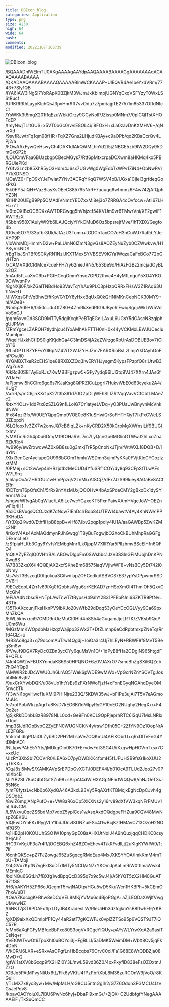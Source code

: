 ```yaml
---
title: DBIcon_blog
categories: Application
type: png
size: 4230
high: 64
wide: 64
hash: 
comments: 
modified: 20221107T103739
---
```

![DBIcon_blog][1]

[1]: data:image/png;base64,/iVBORw0KGgoAAAANSUhEUgAAAEAAAABACAYAAAHdbkFIAAAABGdBTUEAALGPC/xh
/BQAAADhlWElmTU0AKgAAAAgAAYdpAAQAAAABAAAAGgAAAAAAAqACAAQAAAABAAAA
/QKADAAQAAAABAAAAQAAAAABlmWCKAAAP+UlEQVR4Ae1beYxdVRm/7743+7Sly1QB
/iYA6IAW3lNgSl7YoRApK0BZjkM3WJmJkKbImpjUGNYqCxqVSFYzyT0WxLSStRucf
/URKRRKhLaypKlchQsJ3pvHnr9ff7vvOdu7z7pm/ajpTE2757lm85337OffdNIcC1
/YsWKk3t6mgX201ffqEzuWbktGrzy9GCyNolPJZissp0MNm7/0plCQITstXHOFdEP
/tmyNwjTL1tGUS+x5VT0oGc0/vvlE8OL4i/i8FOxH+xLa0zavDnKXMHV6+/qNvrXd
/9svfRJwtrFq1qm98fHR+FqXZ7Gns2LHjudKBAy+c9aOPb/qd2KBaCcrQv4LPj2/a
/FOwAAxFywQeHswyCh4DAK1dIAkQAtMLhhYd2t5jZNBGE5zb9IW2DQy95DmGxGP2b
/LOUCmVFaa6BUazbgpCBecMGys7/Rtf6pMtxcrpaDCXwm8aHKMq4kx5PBRGUiePKd
/Y6fv3Lnzb85XhR5yO3Hdm4J6sx7UGvWg0WgEdbTxWPv1ZiN4+ObNwRVrP7kXDNSO
/JOaVZ0+FpO9kYJeTwIat7YNv3ACRqYKqQ7WSV4oB/UGxa1CjIeI3grfdeqGoxPkG
/5k0FY5JiQH+VazBiasXsOEeC885795NrR+7uuuqq6wfnnnz6F4w742jAfQphYZ3N
/B1Hh20UEgB9Pp5OMAdIVNmzYED7xxMi8ej3o7ZRRGA4cOvfccw+Atll67LHH+r7T
/e9toOXIBxOCBDXxAWTDRCwgg5hVhjzcf54KVUm9vr6TMwrVni/XF2gwiF1AWTBzX
/ISbbn958X1AulyWKfb6lLAJQciyYiYkCMuD6Oz5bpsrejfMve/1hTXDX/Gsgfo4b
/D0vpEO7Y/33pfbr3Uk/iJfAzU3Tumn+tGDChTaxCO7oH3nCnWJ7RaRdtYJeXYP9P
//ioWrsMDjHmmND2w+PaLUmN6IZmN3gvGs8AOZEyNuZyb0CZWwkvw/H1PSyVikNDS
/rEgTlsJSnTBf0SCKyRN1NzlJKXTMexSYVBSEV9IGYa1WqzaCaFxBCo772bGyHTzn
/xCAMVXtRCRtMce7cueFFH7ry62nieJRN5/653be9d/HiAzFGBz2mcjadOyBLo2QZ
/mArd5fL+oXvC9b+PGtHCeqOmmYnsq7GPD2thvc4+4yMfLnguY5XO4YKO9OWwtmPv
/8gNXjI0F/xkZGalTNBdHo93VavTqYhAu9PLC3pHzpQRRxFHsW3Z1RAq63U1INwEU
/JIWXqsGFtVqBhwEfftKpVGYDY8yHxxBqUxQ0kQHNIMKnCebNCK30MY9+hI/AOe8+
/Nm5pAd9+6/0i50c+duOfZ80+4ZmRkXedRtG9JByoRlEwiqSgqcWkLiW5VdVoSnGJ
/pqm6xvoGd3SGD9MTTy5dgIKcqhPeBTqEGeILAxuL6UGsY5dGAscN8zglphgUJPMw
/ZRmYgceLZARQH7tlydhjcu4IYoAMhAkFTTH0nH0x44yVCKMxLBWJUCecIuMumIpm
/WqeIHJxkhCfIDS0lgKKjdhGa4C3ImDS4jA2eZWrzgoRbUrAsDOBUEBov7tCIbY16
/RL5GPTLBZYFFvY0l6pNZ42iT2WJZYHJZm7EARXRioBsLzLmpYkDAyhOoFnPCwJi0
/iYGMBXTxeR2cEHS1qe88RXBXZQq3iwERYHJysgm5KypsFPzpfQ8rIUtwB3WgZuVX
/6kRcB0S8TAyExRJs7KwMBBFgzpw5kGFy7ydq96IUl3tq9VJ47XXrn4JAs6fWUaFd
/aPjpmwI5hCClrq6gq6s7KJaKsg8QPRZlCuLpgrI7HukvWbE0d63cyeku2A4/KUg7
/AdrR/s/mC6jjhXXr1pX27t3b391d70O2pDLjWEhSLIZRtVqqVavVCfCbtLMAeZc2
/btxY4OLr+1ddPtx8zSZLG9n1LLolG7Cr1atyeLVDq+yO3PUsUwBnyvnMcVnk4NWn
/Fx84pzi3fx/W9UEYQpqQmp9VOE0e8K1uSHwiQrSoFHTHQyT7IkPxCWeLS3ZEppxN
/6LQfoox1v3ZX7w2onvJQ7cB6IqLZk+nKyCRD2X50kCrpMgXWfnsiLif9BUGlrxmv
/vMATmRiGh4p0u6Gm/M19fOHaRVL7rc7LyQcnGp6MGlioGTWwJ2hLxoZnJ6Zk/Re4
/w996y/ewZrxwqwAZ0xGB8su0g3mxjTrR5pCnoNxJTjn/rWtWXL18DQB+D/IdYlNi
/XlxI3enGzr4yciupcQU996bCOmThmIuWSDmn3ujmPyKKa0FVjtKIcGYCozlzxtMM
/0PMej+sCt2wAvp4nHRzjdtbzMeCUD4YfuSRf1COY/dy8q93CFpStTLwAFsW7L9rq
/chlapOoArZHRtGUc1wHmPpzqV2znMi+At8Cj7/dEx7JzS99luey8AGaBv8ACfERn
/DDTcmT6pOfsCh1/5rRx9nYXzMUxjQOOHvA4bAxSPdeCMY2gBxoDx1dySYermLWDu
/shgwrWRvgAb0qWluc/LA6iLe7wcYGzxeKT5PxnPaiwXAmHVgeJoW+OEZnwFlq4H1
/6ciCsBVugsQCOJzdK7dNqw7IEhDclrBop84UTEWI4bawtV4Ay4KhNWe1PP3KHoDA
/Yr3Xp2Kwd0/EthfIHpB8bpB+vHf87Jbv2pqp1pdiy4IU1A/aaGAWBp5ZwKZMc2Nh
/lrGxtV4As4AxMAQdmynRJhGwqg1T8yBuFcgwjbO2XoCkBUhMhpRaGGFgDEkmcLe0
/zSfpiaHLKb3Ggy6YvfsYEMbgMnrfLk0jppM7XllRYar5PlIzhmvBScElHfn6QFO4
/nQtiAZyFZqIQ0VHtrBALABOwDlgpFm0SWsbbc1JzV3SSlnGFiMUojhDnKPNXwg8S
/A7B83ZxsX6/I4QQEjAX2xcfSKheBm68575iaqVVjiwWF8+vNsBCy5Dt742i0bNmy
/Js7s5T3BszcqD0fqokoa3CiIwdlapZOFCedkjASBVCS7E37ypYsDPpwmr9SDCV6H
/9EOzEopL4Zrr1v89iXg0fQobhsWgu6crKEKAD7znHSoXmOI4ThmiOh5QxvCMcGh4
/eFiAA4NzbsdR+NTpLAwTnwT7tRypsH49ahY2831PFEbPJnl6SZKTR9PfNvL43Tir
/35TkAXccunjFksHknPV9IbKJo20vWfb29dDqq53yOeYCcOGLVyy9Ca69pxMhZkQA
/EWL5khvxrci97CMD9nUizMuCI0HId4h8Sh4aGuqamJjoLRTK/ZVKsb9QqPU0m6Wu
/MGzMmKWOpdbMaHzqzWajipo32Wx2T+DtZLmnp6eCdRpbtmxpZNeTqrRr164ClZ+c
/HB3Ao8gJ3+q79dcomAuTrwl4QgdjHIoiOa3r4Uj7hLEyN+RBWF8f8MvT5BeqSm8w
/PVwJf9DGX7RyDcOZBn3ycCYy6quMsVn1O/+1dPyB8fHa2ODgIN965htgdFR+QFLs
/4ld4QW2wFBUXYnndaKS6S50HPQNG+6z0VJAXrO77smcBhZgSXil6QZeb7hQ4YQp9
/AMWlR2bJDcWWU0Jh6LrAQ51Wek6pWDE9wMWo+VpGcrNZnYSOVTgJosbbIMn8vjR7
/9uxCrXYwbDQK/u08vUo1htYsEs9zFXrNWoFjzH+cFxnEGyqNGAhdDyeOM5rwcbTk
/Y3wNl1bgvHwcf1uXMI9PHINjre233Q/5KDW35wJ+bFIPe3ujAl7T5V7eAGmoMuUc
/e7xofPpbWkzpAgrTu8KsD7kEG6Ki1cMIpyRyGF10oEO2NUghy2HegXxr+F4Oo2er
/gSjkRkDDnbL8zR8978NLL0cd+Ge9Fn0KCL9QpPjeprhRTC6lSqU7MsLNRIxxUooI
/mp3SlJdROpBvbC2ZyEFN0WUGNCKN4y/rsw1Dfh05C+2ZfYN9Oz1OopNrALE2FGRu
/m5rmLdIqPOaiOLZybBD2PH2MLsaVeZCQKmU4AFIKObrU+qRxDITeFnG4YtDMnAO1
/NLkpwPAhE5YYts/jMUkqOio0K70+ErvdwFdt3SG4U/iXxqwHpHGVmTxsx7C+xxUc
/JIzRY3XbSbI7COVrR0/LEA6xO7pyDWDKK4fomH5f1JFUHSB9fsG1koXUU2qThKXu
/CqJ8si5MwS/XAMKAVpSrEPDbGvXCTJ0DEFX4l/b01OcA9TLUd2Jqo27v0PmiXb4B
/JIIYB2SL78uO4bfGatSZu98+sArpAf4dWiHXAGpNFhrtWQQw9/mNJOeT3rJ85N6c
/ymF8fytzLvcNb0p6XydQA46A3kxL93Vy5RqAXrfKTBMcjxEgNcDpCJvh4gDSOqeZ
/8wiZ6mpjANpPufO+e+VW8aR6xCp5XKXNs2y16rv89dXfVW3xqNFrFMUv1hLR4vCM
/L5Wxvu0qcZS6bdMp7vdoZ5yplCcs1wAsqAxdOQdgpeFHZua9CQV48MwNspZ6EK6U
/dQEwDYmEK+lRygVLY1bdJDnvI8DNZuiFSc4t1wBcjKztHMAvC713OzoH2NOhRQS9
/q1HB2pH0KOUUhSSO1W10phyGpE08aAHXUtNolJ4A9hQuxjqqCHDKC0csyffHjAhZ
/HC37vKgUF3a7r4R/jOOEBQ6xhZ48ZOyEhev4T/kRFvdlLjt2uKIgKYWfW9/1t7lf
/6cnhQKSc+pZ7FJZowgJ65ZuSgqcgRMdEao4MxJXKSYYOA/ImkKmM4mTpU+TAMbji
/24jGVu7KpfN7vgFkISuDTrIMTy5NCD/aN7xYKOmJpAaLmRiW0ttImaWwk4MEmlqC
/boiNQu6SGtLh7fBXfg1wdBpqQcD395q7x9c5wJ4j/A5hYQT5zX2HM0GuATR71fS8
/H6/nAKYH5ZP66eJQcgmT5rwjNADtp/HGu5wD5KkuWcn1HKBPh+5kCEmO7hxA/uB1
/tOeAZKocxgK+Bhw8eDCqVEL8MKjYVMu6c4BjoPGgA+aZjLEQDaXWjlfVwgUMwwNZ
/0iNKT7j8T9PDAEqfljxLDyJB4KradesLW/RleUiHb3dzfqjkmYsB8I1whE9jYKBZ
/gXDj9aixXxQDmipIfF1Qy44aR2etT7gKQWFJx0vplZZTSo95p6VQST9JT7iQC57R
/cMb6aXqFGFyMBfqeBbPxc80S3ogVxRCgcYIQUy+pAYsWLYrwXqA2a9asiTCsNq+r
/fvEt0WTvwOt6TpoXhI0uBCYoi3jHFgRLLl/5aDMK5WeimDM+iVbX8Cv5jqFk4DbN
/VkCR/J6LXR+eSRxvAsOPgfLnHbBcqbs76OrvC0ol/Fa1G68E8WrQDBZja08MwD+Q
/gtWi1atXV8bGxqp9fX2HZi0Y3L/nwL59vd36Z0/4oxPxyflD838eFsOZOxtnJZzO
/GBJq5PAtMPvyNliUx6tL/Flk6yVKtU4fPzPbf/XbL8M36zuRCOnW9jVoO/r8KGuH
//TLMX7x8yc3yw+Mw/MpMLH/cG8CU5ntnGgIh2/G7Z6Odqn3FGMCU4LtvGsJePdv8
/kbavOAOYoiuXL7lBU6PwNc6hyj+DbaPl9xmG//+2jQX+C2UdbfgfYNegAAAAAElF
/TkSuQmCC
